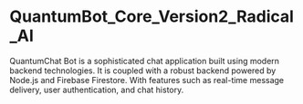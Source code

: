 # QuantumBot_Core_Version2_Radical_AI
QuantumChat Bot is a sophisticated chat application built using modern backend technologies. It is coupled with a robust backend powered by Node.js and Firebase Firestore. With features such as real-time message delivery, user authentication, and chat history.
